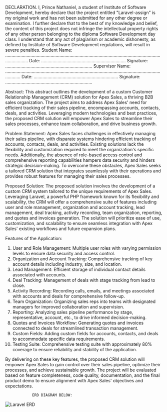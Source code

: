 DECLARATION.
I, Prince Nathaniel, a student of Institute of Software Development, hereby declare that the
project entitled "Laravel-assign" is my original work and has not been submitted for any other
degree or examination.
I further declare that to the best of my knowledge and belief, the content of this project does
not infringe the intellectual property rights of any other person belonging to the diploma
Software Development day class.
I understand that any act of plagiarism or academic dishonesty, as defined by Institute of
Software Development regulations, will result in severe penalties.
Student Name: ……………………………………………………………………………………………………………………………
Date: …………………………………………………………. Signature: ……………………………………………………………
Supervisor Name: ………………………………………………………………………………………………………………………
Date: …………………………………………………………. Signature: ……………………………………………………………


Abstract:
This abstract outlines the development of a custom Customer Relationship Management (CRM) solution for Apex Sales, a thriving B2B sales organization. The project aims to address Apex Sales' need for efficient tracking of their sales pipeline, encompassing accounts, contacts, deals, and activities. Leveraging modern technologies and best practices, the proposed CRM solution will empower Apex Sales to streamline their sales processes, enhance team collaboration, and drive business growth.

Problem Statement:
Apex Sales faces challenges in effectively managing their sales pipeline, with disparate systems hindering efficient tracking of accounts, contacts, deals, and activities. Existing solutions lack the flexibility and customization required to meet the organization's specific needs. Additionally, the absence of role-based access control and comprehensive reporting capabilities hampers data security and hinders strategic decision-making. To overcome these obstacles, Apex Sales seeks a tailored CRM solution that integrates seamlessly with their operations and provides robust features for managing their sales processes.

Proposed Solution:
The proposed solution involves the development of a custom CRM system tailored to the unique requirements of Apex Sales. Leveraging Laravel, a powerful PHP framework known for its flexibility and scalability, the CRM will offer a comprehensive suite of features including user and role management, organization and account tracking, lead management, deal tracking, activity recording, team organization, reporting, and quotes and invoices generation. The solution will prioritize ease of use, customization, and scalability to ensure seamless integration with Apex Sales' existing workflows and future expansion plans.

Features of the Application:

1) User and Role Management: Multiple user roles with varying permission levels to ensure data security and access control.
2) Organization and Account Tracking: Comprehensive tracking of key account details including industry, size, and location.
3) Lead Management: Efficient storage of individual contact details associated with accounts.
4) Deal Tracking: Management of deals with stage tracking from lead to close.
5) Activity Recording: Recording calls, emails, and meetings associated with accounts and deals for comprehensive follow-up.
6) Team Organization: Organizing sales reps into teams with designated managers for improved collaboration and supervision.
7) Reporting: Analyzing sales pipeline performance by stage, representative, account, etc., to drive informed decision-making.
8) Quotes and Invoices Workflow: Generating quotes and invoices connected to deals for streamlined transaction management.
9) Custom Fields: Adding custom fields for accounts, contacts, and deals to accommodate specific data requirements.
10) Testing Suite: Comprehensive testing suite with approximately 80% coverage to ensure reliability and stability of the application.

By delivering on these key features, the proposed CRM solution will empower Apex Sales to gain control over their sales pipeline, optimize their processes, and achieve sustainable growth. The project will be evaluated based on feature completeness, code quality, documentation, and the final product demo to ensure alignment with Apex Sales' objectives and expectations.

                ERD DIAGRAM BELOW:
                
 ![Laravel ERD](https://github.com/YourboiPrince/Laravel-assign/assets/124196763/57ad7884-b2bb-466c-979d-d3bc078c8795)

